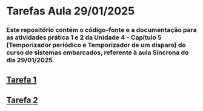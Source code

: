 # Tarefas Aula 29/01/2025

### Este repositório contém o código-fonte e a documentação para as atividades prática 1 e 2 da Unidade 4 - Capítulo 5 (Temporizador periódico e Temporizador de um disparo) do curso de sistemas embarcados, referente à aula Síncrona do dia 29/01/2025.

## [Tarefa 1](https://github.com/EA-Igor/Tarefas_Individuais/tree/main/Tarefa_29_01/Tarefa1)

## [Tarefa 2](https://github.com/EA-Igor/Tarefas_Individuais/tree/main/Tarefa_29_01/Tarefa2)
